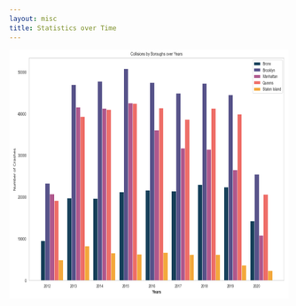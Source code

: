 ```yaml
---
layout: misc
title: Statistics over Time
---
```




<img src="Boroughyears.jpg" width="550" height="450">
